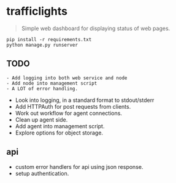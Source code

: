 trafficlights
=============

> Simple web dashboard for displaying status of web pages.

```
pip install -r requirements.txt
python manage.py runserver
```


## TODO
    - Add logging into both web service and node
    - Add node into management script
    - A LOT of error handling.


 - Look into logging, in a standard format to stdout/stderr
 - Add HTTPAuth for post requests from clients.
 - Work out workflow for agent connections.
 - Clean up agent side.
 - Add agent into management script.
 - Explore options for object storage.

## api
  - custom error handlers for api using json response.
  - setup authentication.
